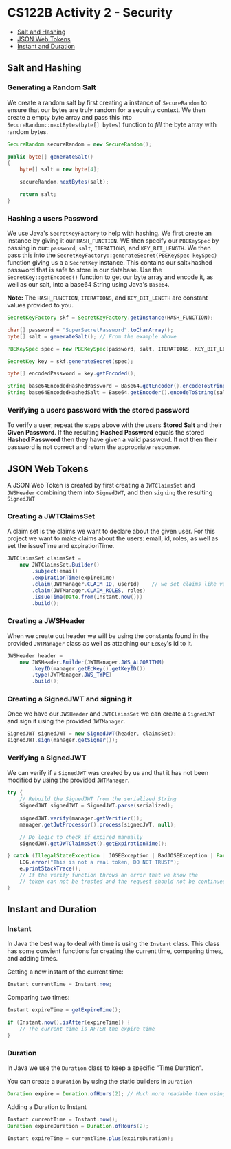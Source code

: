 # CS122B Activity 2 - Security

- [Salt and Hashing](#salt-and-hashing)
- [JSON Web Tokens](#json-web-tokens)
- [Instant and Duration](#instant-and-duration)


## Salt and Hashing

### Generating a Random Salt

We create a random salt by first creating a instance of `SecureRandom` to ensure that our bytes are truly random for a secuirty context. We then create a empty byte array and pass this into `SecureRandom::nextBytes(byte[] bytes)` function to *fill* the byte array with random bytes.

```java
SecureRandom secureRandom = new SecureRandom();

public byte[] generateSalt()
{
    byte[] salt = new byte[4];     

    secureRandom.nextBytes(salt);

    return salt;
}
```

### Hashing a users Password

We use Java's `SecretKeyFactory` to help with hashing. We first create an instance by giving it our `HASH_FUNCTION`. WE then specify our `PBEKeySpec` by passing in our: `password`, `salt`, `ITERATIONS`, and `KEY_BIT_LENGTH`. We then pass this into the `SecretKeyFactory::generateSecret(PBEKeySpec keySpec)` function giving us a a `SecretKey` instance. This contains our salt+hashed password that is safe to store in our database. Use the `SecretKey::getEncoded()` function to get our byte array and encode it, as well as our salt, into a base64 String using Java's `Base64`.

**Note:** The `HASH_FUNCTION`, `ITERATIONS`, and `KEY_BIT_LENGTH` are constant values provided to you.

```java
SecretKeyFactory skf = SecretKeyFactory.getInstance(HASH_FUNCTION);

char[] password = "SuperSecretPassword".toCharArray();
byte[] salt = generateSalt(); // From the example above

PBEKeySpec spec = new PBEKeySpec(password, salt, ITERATIONS, KEY_BIT_LENGTH);

SecretKey key = skf.generateSecret(spec);

byte[] encodedPassword = key.getEncoded();

String base64EncodedHashedPassword = Base64.getEncoder().encodeToString(encodedPassword);
String base64EncodedHashedSalt = Base64.getEncoder().encodeToString(salt);
```

### Verifying a users password with the stored password

To verify a user, repeat the steps above with the users **Stored Salt** and their **Given Password**. If the resulting **Hashed Password** equals the stored **Hashed Password** then they have given a valid password. If not then their password is not correct and return the appropriate response.

## JSON Web Tokens

A JSON Web Token is created by first creating a `JWTClaimsSet` and `JWSHeader` combining them into `SignedJWT`, and then `signing` the resulting `SignedJWT`

### Creating a JWTClaimsSet

A claim set is the claims we want to declare about the given user. For this project we want to make claims about the users: email, id, roles, as well as set the issueTime and expirationTime.

```java
JWTClaimsSet claimsSet =
    new JWTClaimsSet.Builder()
        .subject(email)
        .expirationTime(expireTime)
        .claim(JWTManager.CLAIM_ID, userId)    // we set claims like values in a map
        .claim(JWTManager.CLAIM_ROLES, roles)
        .issueTime(Date.from(Instant.now()))
        .build();
```


### Creating a JWSHeader

When we create out header we will be using the constants found in the provided `JWTManager` class as well as attaching our `EcKey`'s id to it.

```java
JWSHeader header =
    new JWSHeader.Builder(JWTManager.JWS_ALGORITHM)
        .keyID(manager.getEcKey().getKeyID())
        .type(JWTManager.JWS_TYPE)
        .build();
```

### Creating a SignedJWT and signing it

Once we have our `JWSHeader` and `JWTClaimsSet` we can create a `SignedJWT` and sign it using the provided `JWTManager`.

```java
SignedJWT signedJWT = new SignedJWT(header, claimsSet);
signedJWT.sign(manager.getSigner());
```

### Verifying a SignedJWT

We can verify if a `SignedJWT` was created by us and that it has not been modified by using the provided `JWTManager`. 

```java
try {
    // Rebuild the SignedJWT from the serialized String
    SignedJWT signedJWT = SignedJWT.parse(serialized);
    
    signedJWT.verify(manager.getVerifier());
    manager.getJwtProcessor().process(signedJWT, null);

    // Do logic to check if expired manually
    signedJWT.getJWTClaimsSet().getExpirationTime();

} catch (IllegalStateException | JOSEException | BadJOSEException | ParseException e) {
    LOG.error("This is not a real token, DO NOT TRUST");
    e.printStackTrace();
    // If the verify function throws an error that we know the
    // token can not be trusted and the request should not be continued
}
```

## Instant and Duration

### Instant

In Java the best way to deal with time is using the `Instant` class. This class has some convient functions for creating the current time, comparing times, and adding times.

Getting a new instant of the current time:
```java
Instant currentTime = Instant.now;
```

Comparing two times:
```java
Instant expireTime = getExpireTime();

if (Instant.now().isAfter(expireTime)) {
    // The current time is AFTER the expire time
} 
```


### Duration

In Java we use the `Duration` class to keep a specific "Time Duration".

You can create a `Duration` by using the static builders in `Duration`
```java
Duration expire = Duration.ofHours(2); // Much more readable then using EPOCH
```

Adding a Duration to Instant
```java
Instant currentTime = Instant.now();
Duration expireDuration = Duration.ofHours(2);

Instant expireTime = currentTime.plus(expireDuration);
```

